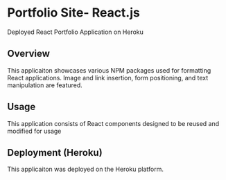 # Portfolio Site- React.js 
 Deployed React Portfolio Application on Heroku 

## Overview

This applicaiton showcases various NPM packages used for formatting React applications. Image and link insertion, form positioning, and text manipulation are featured.

## Usage

This application consists of React components designed to be reused and modified for usage 

## Deployment (Heroku)

This applicaiton was deployed on the Heroku platform. 

